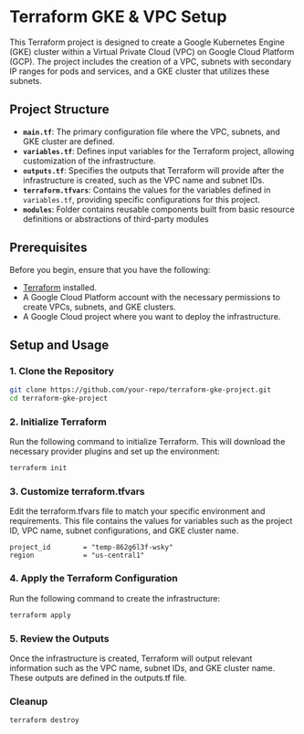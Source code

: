 # Terraform GKE & VPC Setup

This Terraform project is designed to create a Google Kubernetes Engine (GKE) cluster within a Virtual Private Cloud (VPC) on Google Cloud Platform (GCP). The project includes the creation of a VPC, subnets with secondary IP ranges for pods and services, and a GKE cluster that utilizes these subnets.

## Project Structure

- **`main.tf`**: The primary configuration file where the VPC, subnets, and GKE cluster are defined.
- **`variables.tf`**: Defines input variables for the Terraform project, allowing customization of the infrastructure.
- **`outputs.tf`**: Specifies the outputs that Terraform will provide after the infrastructure is created, such as the VPC name and subnet IDs.
- **`terraform.tfvars`**: Contains the values for the variables defined in `variables.tf`, providing specific configurations for this project.
- **`modules`**: Folder contains reusable components built from basic resource definitions or abstractions of third-party modules

## Prerequisites

Before you begin, ensure that you have the following:

- [Terraform](https://www.terraform.io/downloads.html) installed.
- A Google Cloud Platform account with the necessary permissions to create VPCs, subnets, and GKE clusters.
- A Google Cloud project where you want to deploy the infrastructure.

## Setup and Usage

### 1. Clone the Repository

```bash
git clone https://github.com/your-repo/terraform-gke-project.git
cd terraform-gke-project
```

### 2. Initialize Terraform
Run the following command to initialize Terraform. This will download the necessary provider plugins and set up the environment:

```bash
terraform init
```

### 3. Customize terraform.tfvars
Edit the terraform.tfvars file to match your specific environment and requirements. This file contains the values for variables such as the project ID, VPC name, subnet configurations, and GKE cluster name.

```hcl
project_id        = "temp-862g6l3f-wsky"
region            = "us-central1"
```

### 4. Apply the Terraform Configuration
Run the following command to create the infrastructure:

```bash
terraform apply
```

### 5. Review the Outputs
Once the infrastructure is created, Terraform will output relevant information such as the VPC name, subnet IDs, and GKE cluster name. These outputs are defined in the outputs.tf file.

### Cleanup

```bash
terraform destroy
```
